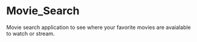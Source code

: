 # Movie_Search

Movie search application to see where your favorite movies are avaialable to watch or stream. 
